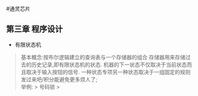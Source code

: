 #通灵芯片
## 第三章 程序设计
- 有限状态机
> 基本概念:按布尔逻辑建立的查询表与一个存储器的组合
> 存储器用来存储过去的历史记录,即有限状态机的状态.
> 机器的下一状态不仅取决于当前状态而且取决于输入按钮的信号.
> 一种状态专项另一种状态取决于一组固定的规则发过来吧/积分能避免更多烦人了;  
> 举例:
    > 号码锁
    > 